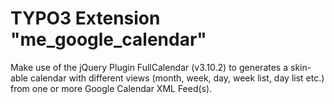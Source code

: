 TYPO3 Extension "me_google_calendar"
====================================

Make use of the jQuery Plugin FullCalendar (v3.10.2) to generates a skin-able calendar with different views
(month, week, day, week list, day list etc.) from one or more Google Calendar XML Feed(s).
